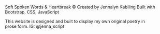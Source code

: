 Soft Spoken Words & Heartbreak ©
Created by Jennalyn Kabiling
Built with Bootstrap, CSS, JavaScript 

This website is designed and built to display my own original poetry in prose form.
IG: @jenna_script